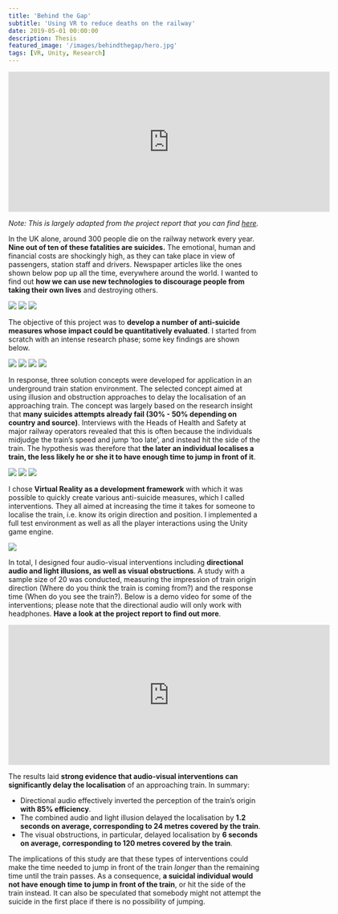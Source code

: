 ```yaml
---
title: 'Behind the Gap'
subtitle: 'Using VR to reduce deaths on the railway'
date: 2019-05-01 00:00:00
description: Thesis
featured_image: '/images/behindthegap/hero.jpg'
tags: [VR, Unity, Research]
---
```


<img src='/images/behindthegap/hero.jpg' style='display:none' />

<iframe src="https://player.vimeo.com/video/344584955?loop=1" width="640" height="279" frameborder="0" allow="autoplay; fullscreen" allowfullscreen></iframe>

*Note: This is largely adapted from the project report that you can find [here](https://www.github.com/pa17/spr).*

In the UK alone, around 300 people die on the railway network every year. **Nine out of ten of these fatalities are suicides.** The emotional, human and financial costs are shockingly high, as they can take place in view of passengers, station staff and drivers. Newspaper articles like the ones shown below pop up all the time, everywhere around the world. I wanted to find out **how we can use new technologies to discourage people from taking their own lives** and destroying others. 

<div class="gallery" data-columns="1">
	<img src="/images/behindthegap/0.png" />
	<img src="/images/behindthegap/1.png" />
	<img src="/images/behindthegap/2.png" />
</div>

The objective of this project was to **develop a number of anti-suicide measures whose impact could be quantitatively evaluated**. I started from scratch with an intense research phase; some key findings are shown below. 

<div class="gallery" data-columns="2">
	<img src="/images/behindthegap/i1.png" />
	<img src="/images/behindthegap/i2.png" />
	<img src="/images/behindthegap/i3.png" />
	<img src="/images/behindthegap/i4.png" />
</div>

In response, three solution concepts were developed for application in an underground train station environment. The selected concept aimed at using illusion and obstruction approaches to delay the localisation of an approaching train. The concept was largely based on the research insight that **many suicides attempts already fail (30% - 50% depending on country and source)**. Interviews with the Heads of Health and Safety at major railway operators revealed that this is often because the individuals midjudge the train’s speed and jump ‘too late’, and instead hit the side of the train. The hypothesis was therefore that **the later an individual localises a train, the less likely he or she it to have enough time to jump in front of it**.

<div class="gallery" data-columns="3">
	<img src="/images/behindthegap/6.png" />
	<img src="/images/behindthegap/7.png" />
	<img src="/images/behindthegap/8.png" />
</div>

I chose **Virtual Reality as a development framework** with which it was possible to quickly create various anti-suicide measures, which I called interventions. They all aimed at increasing the time it takes for someone to localise the train, i.e. know its origin direction and position. I implemented a full test environment as well as all the player interactions using the Unity game engine.

![](/images/behindthegap/hero.jpg)

In total, I designed four audio-visual interventions including **directional audio and light illusions, as well as visual obstructions**. A study with a sample size of 20 was conducted, measuring the impression of train origin direction (Where do you think the train is coming from?) and the response time (When do you see the train?). Below is a demo video for some of the interventions; please note that the directional audio will only work with headphones. **Have a look at the project report to find out more**.

<iframe src="https://player.vimeo.com/video/344584955" width="640" height="279" frameborder="0" allow="autoplay; fullscreen" allowfullscreen></iframe>

The results laid **strong evidence that audio-visual interventions can significantly delay the localisation** of an approaching train. In summary:

* Directional audio effectively inverted the perception of the train’s origin **with 85% efficiency**.
* The combined audio and light illusion delayed the localisation by **1.2 seconds on average, corresponding to 24 metres covered by the train**.
* The visual obstructions, in particular, delayed localisation by **6 seconds on average, corresponding to 120 metres covered by the train**.

The implications of this study are that these types of interventions could make the time needed to jump in front of the train *longer* than the remaining time until the train passes. As a consequence, **a suicidal individual would not have enough time to jump in front of the train**, or hit the side of the train instead. It can also be speculated that somebody might not attempt the suicide in the first place if there is no possibility of jumping.